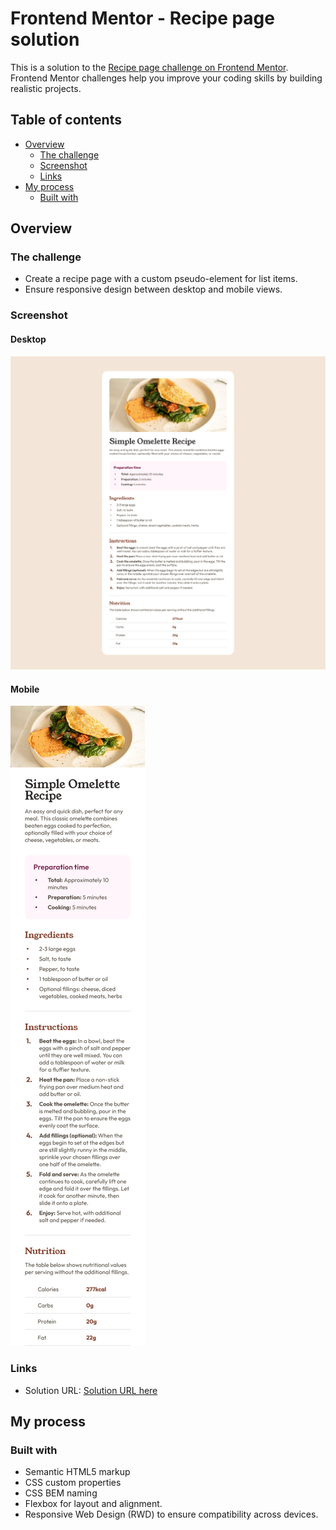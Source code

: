 # Frontend Mentor - Recipe page solution

This is a solution to the [Recipe page challenge on Frontend Mentor](https://www.frontendmentor.io/challenges/recipe-page-KiTsR8QQKm). Frontend Mentor challenges help you improve your coding skills by building realistic projects. 

## Table of contents

- [Overview](#overview)
  - [The challenge](#the-challenge)
  - [Screenshot](#screenshot)
  - [Links](#links)
- [My process](#my-process)
  - [Built with](#built-with)

## Overview

### The challenge

- Create a recipe page with a custom pseudo-element for list items.
- Ensure responsive design between desktop and mobile views.

### Screenshot

#### Desktop

![](./screenshot-desktop.png)

#### Mobile

![](./screenshot-mobile.png)

### Links

- Solution URL: [Solution URL here](https://paikai-lee.github.io/recipe_page/)

## My process

### Built with

- Semantic HTML5 markup
- CSS custom properties
- CSS BEM naming
- Flexbox for layout and alignment.
- Responsive Web Design (RWD) to ensure compatibility across devices.